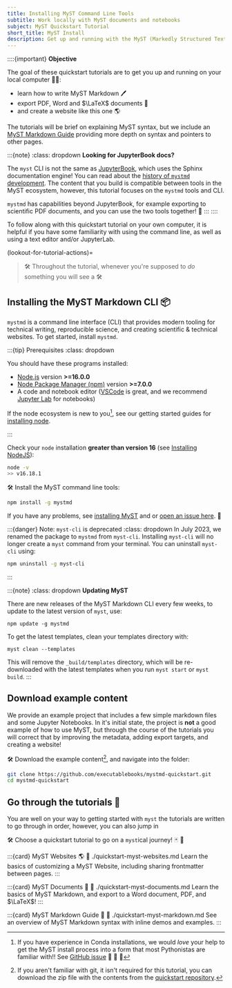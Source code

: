 ```yaml
---
title: Installing MyST Command Line Tools
subtitle: Work locally with MyST documents and notebooks
subject: MyST Quickstart Tutorial
short_title: MyST Install
description: Get up and running with the MyST (Markedly Structured Text) command line interface. MyST is designed to create publication-quality documents written entirely in Markdown.
---
```


::::{important}
**Objective**

The goal of these quickstart tutorials are to get you up and running on your local computer 👩‍💻:

- learn how to write MyST Markdown 🖊
- export PDF, Word and $\LaTeX$ documents 📑
- and create a website like this one 🌎

The tutorials will be brief on explaining MyST syntax, but we include an [MyST Markdown Guide](./quickstart-myst-markdown.md) providing more depth on syntax and pointers to other pages.

:::{note}
:class: dropdown
**Looking for JupyterBook docs?**

The `myst` CLI is not the same as [JupyterBook](https://jupyterbook.org/), which uses the Sphinx documentation engine!
You can read about the [history of `mystmd` development](./background.md).
The content that you build is compatible between tools in the MyST ecosystem, however, this tutorial focuses on the `mystmd` tools and CLI.

`mystmd` has capabilities beyond JupyterBook, for example exporting to scientific PDF documents, and you can use the two tools together! 💚
:::
::::

To follow along with this quickstart tutorial on your own computer, it is helpful if you have some familiarity with using the command line, as well as using a text editor and/or JupyterLab.

(lookout-for-tutorial-actions)=

> 🛠 Throughout the tutorial, whenever you're supposed to _do_ something you will see a 🛠

## Installing the MyST Markdown CLI 📦

`mystmd` is a command line interface (CLI) that provides modern tooling for technical writing, reproducible science, and creating scientific & technical websites. To get started, install `mystmd`.

:::{tip} Prerequisites
:class: dropdown

You should have these programs installed:

- [Node.js](https://nodejs.org) version **>=16.0.0**
- [Node Package Manager (npm)](https://docs.npmjs.com/about-npm) version **>=7.0.0**
- A code and notebook editor ([VSCode](https://code.visualstudio.com/) is great, and we recommend [Jupyter Lab](https://jupyter.org/install) for notebooks)

If the node ecosystem is new to you[^conda], see our getting started guides for [installing node](./installing-prerequisites.md).

[^conda]: If you have experience in Conda installations, we would _love_ your help to get the MyST install process into a form that most Pythonistas are familiar with!! See [GitHub issue](https://github.com/executablebooks/mystmd/issues/139) 🙏 🐍 🚀

:::

Check your `node` installation **greater than version 16** (see [Installing NodeJS](./installing-prerequisites.md)):

```bash
node -v
>> v16.18.1
```

🛠 Install the MyST command line tools:

```bash
npm install -g mystmd
```

If you have any problems, see [installing MyST](./installing.md) and or [open an issue here](https://github.com/executablebooks/mystmd/issues/new?assignees=&labels=bug&template=bug_report.yml). 🐛

:::{danger} Note: `myst-cli` is deprecated
:class: dropdown
In July 2023, we renamed the package to `mystmd` from `myst-cli`. Installing `myst-cli` will no longer create a `myst` command from your terminal. You can uninstall `myst-cli` using:

```bash
npm uninstall -g myst-cli
```

:::

:::{note}
:class: dropdown
**Updating MyST**

There are new releases of the MyST Markdown CLI every few weeks, to update to the latest version of `myst`, use:

```shell
npm update -g mystmd
```

To get the latest templates, clean your templates directory with:

```shell
myst clean --templates
```

This will remove the `_build/templates` directory, which will be re-downloaded with the latest templates when you run `myst start` or `myst build`.
:::

## Download example content

We provide an example project that includes a few simple markdown files and some Jupyter Notebooks.
In it's initial state, the project is **not** a good example of how to use MyST, but through the course of the tutorials you will correct that by improving the metadata, adding export targets, and creating a website!

🛠 Download the example content[^no-git], and navigate into the folder:

```bash
git clone https://github.com/executablebooks/mystmd-quickstart.git
cd mystmd-quickstart
```

[^no-git]: If you aren't familiar with git, it isn't required for this tutorial, you can download the zip file with the contents from the [quickstart repository](https://github.com/executablebooks/mystmd-quickstart).

## Go through the tutorials 🚀

You are well on your way to getting started with `myst` the tutorials are written to go through in order, however, you can also jump in

🛠 Choose a quickstart tutorial to go on a `myst`ical journey! 🃏 🎲

:::{card} MyST Websites 🌎
:link: ./quickstart-myst-websites.md
Learn the basics of customizing a MyST Website, including sharing frontmatter between pages.
:::

:::{card} MyST Documents 📑
:link: ./quickstart-myst-documents.md
Learn the basics of MyST Markdown, and export to a Word document, PDF, and $\LaTeX$!
:::

:::{card} MyST Markdown Guide 📖
:link: ./quickstart-myst-markdown.md
See an overview of MyST Markdown syntax with inline demos and examples.
:::
